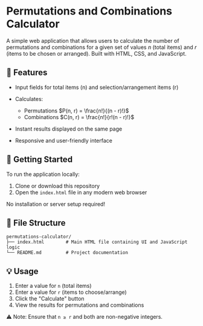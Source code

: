 # Permutations and Combinations Calculator

A simple web application that allows users to calculate the number of permutations and combinations for a given set of values $n$ (total items) and $r$ (items to be chosen or arranged). Built with HTML, CSS, and JavaScript.

## 🔢 Features

- Input fields for total items (n) and selection/arrangement items (r)
- Calculates:

  - Permutations $P(n, r) = \frac{n!}{(n - r)!}$
  - Combinations $C(n, r) = \frac{n!}{r!(n - r)!}$

- Instant results displayed on the same page
- Responsive and user-friendly interface

## 🚀 Getting Started

To run the application locally:

1. Clone or download this repository
2. Open the `index.html` file in any modern web browser

No installation or server setup required!

## 📁 File Structure

```
permutations-calculator/
├── index.html        # Main HTML file containing UI and JavaScript logic
└── README.md         # Project documentation
```

## 💡 Usage

1. Enter a value for `n` (total items)
2. Enter a value for `r` (items to choose/arrange)
3. Click the "Calculate" button
4. View the results for permutations and combinations

⚠️ Note: Ensure that `n ≥ r` and both are non-negative integers.
